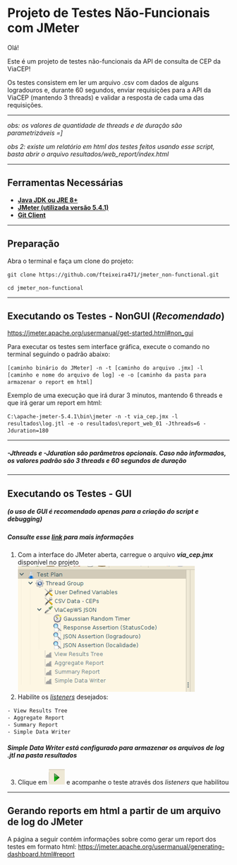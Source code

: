 # **Projeto de Testes Não-Funcionais com JMeter**

Olá!

Este é um projeto de testes não-funcionais da API de consulta de CEP da ViaCEP!

Os testes consistem em ler um arquivo .csv com dados de alguns logradouros e, durante 60 segundos, enviar requisições para a API da ViaCEP (mantendo 3 threads) e validar a resposta de cada uma das requisições.

----
_obs: os valores de quantidade de threads e de duração são parametrizáveis =]_

_obs 2: existe um relatório em html dos testes feitos usando esse script, basta abrir o arquivo resultados/web_report/index.html_

----
## **Ferramentas Necessárias**
* [**Java JDK ou JRE 8+**](https://java.com/en/download/help/download_options.html)
* [**JMeter (utilizada versão 5.4.1)**](https://www.blazemeter.com/blog/how-get-started-jmeter-installation-test-plans)
* [**Git Client**](https://git-scm.com/book/pt-br/v2/Come%C3%A7ando-Instalando-o-Git)

----
## **Preparação**
Abra o terminal e faça um clone do projeto:
```
git clone https://github.com/fteixeira471/jmeter_non-functional.git
```
```
cd jmeter_non-functional
```

----
## **Executando os Testes - NonGUI (_Recomendado_)**
https://jmeter.apache.org/usermanual/get-started.html#non_gui

Para executar os testes sem interface gráfica, execute o comando no terminal seguindo o padrão abaixo:
```
[caminho binário do JMeter] -n -t [caminho do arquivo .jmx] -l [caminho e nome do arquivo de log] -e -o [caminho da pasta para armazenar o report em html]
```
Exemplo de uma execução que irá durar 3 minutos, mantendo 6 threads e que irá gerar um report em html:
```
C:\apache-jmeter-5.4.1\bin\jmeter -n -t via_cep.jmx -l resultados\log.jtl -e -o resultados\report_web_01 -Jthreads=6 -Jduration=180
```

----
##### **-Jthreads** e **-Jduration** são parâmetros opcionais. Caso não informados, os valores padrão são 3 threads e 60 segundos de duração

----
## **Executando os Testes - GUI**
##### *(o uso de GUI é recomendado apenas para a criação do script e debugging)*

##### Consulte esse [link](https://jmeter.apache.org/usermanual/get-started.html#running) para mais informações


1. Com a interface do JMeter aberta, carregue o arquivo ***via_cep.jmx*** disponível no projeto
![](images/jmeter_gui.png) 
2. Habilite os [*listeners*](https://jmeter.apache.org/usermanual/listeners.html) desejados:
```
- View Results Tree
- Aggregate Report
- Summary Report
- Simple Data Writer
```
##### *Simple Data Writer* está configurado para armazenar os arquivos de log .jtl na pasta *resultados* 

3. Clique em ![](images/start_button.png) e acompanhe o teste através dos *listeners* que habilitou

----
## **Gerando reports em html a partir de um arquivo de log do JMeter**
A página a seguir contém informações sobre como gerar um report dos testes em formato html:
https://jmeter.apache.org/usermanual/generating-dashboard.html#report